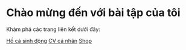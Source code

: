 <!DOCTYPE html>
<html lang="vi">
<head>
    <meta charset="UTF-8">
    <meta name="viewport" content="width=device-width, initial-scale=1.0">
    <title>Trang Chủ</title>
    <link rel="stylesheet" href="style.css">
</head>
<body>
    <div class="container">
        <h1>Chào mừng đến với bài tập của tôi</h1>
        <p>Khám phá các trang liên kết dưới đây:</p>
        <div class="links">
            <a href="d:\Hồ cá vui nhộn\ho_ca.html" class="link">Hồ cá sinh động</a>
            <a href="d:\CV Cá Nhân\CV Cá Nhân.html" class="link">CV cá nhân</a>
            <a href="d:\shop\cua_hang.html" class="link">Shop</a>
        </div>
    </div>
</body>
</html>
